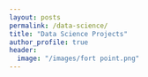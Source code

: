 ```yaml
---
layout: posts
permalink: /data-science/
title: "Data Science Projects"
author_profile: true
header:
  image: "/images/fort point.png"
---
```



